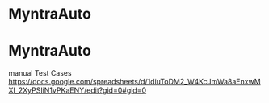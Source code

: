 ﻿# MyntraAuto
# MyntraAuto
manual Test Cases
https://docs.google.com/spreadsheets/d/1diuToDM2_W4KcJmWa8aEnxwMXI_2XyPSIiN1vPKaENY/edit?gid=0#gid=0
